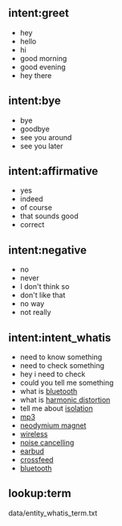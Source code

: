 ## intent:greet
- hey
- hello
- hi
- good morning
- good evening
- hey there

## intent:bye
- bye
- goodbye
- see you around
- see you later

## intent:affirmative
- yes
- indeed
- of course
- that sounds good
- correct

## intent:negative
- no
- never
- I don't think so
- don't like that
- no way
- not really

## intent:intent_whatis
- need to know something
- need to check something
- hey i need to check
- could you tell me something
- what is [bluetooth](term)
- what is [harmonic distortion](term)
- tell me about [isolation](term)
- [mp3](term)
- [neodymium magnet](term)
- [wireless](term)
- [noise cancelling](term)
- [earbud](term)
- [crossfeed](term)
- [bluetooth](term)


## lookup:term
data/entity_whatis_term.txt
